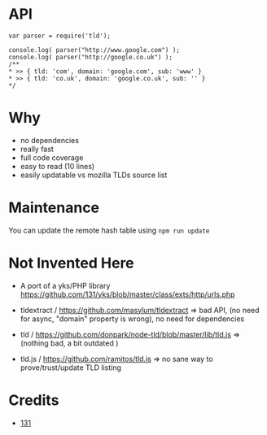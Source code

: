 # API
```
var parser = require('tld');

console.log( parser("http://www.google.com") );
console.log( parser("http://google.co.uk") );
/**
* >> { tld: 'com', domain: 'google.com', sub: 'www' }
* >> { tld: 'co.uk', domain: 'google.co.uk', sub: '' }
*/

```

# Why
* no dependencies
* really fast
* full code coverage
* easy to read (10 lines)
* easily updatable vs mozilla TLDs source list

# Maintenance
You can update the remote hash table using `npm run update`


# Not Invented Here

* A port of a yks/PHP library https://github.com/131/yks/blob/master/class/exts/http/urls.php

* tldextract / https://github.com/masylum/tldextract => bad API, (no need for async, "domain" property is wrong), no need for dependencies
* tld / https://github.com/donpark/node-tld/blob/master/lib/tld.js => (nothing bad, a bit outdated )
* tld.js / https://github.com/ramitos/tld.js => no sane way to prove/trust/update TLD listing


# Credits
* [131](https://github.com/131)
